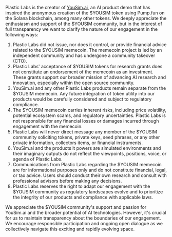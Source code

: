 Plastic Labs is the creator of [YouSim.ai](https://yousim.ai), an AI product demo that has inspired the anonymous creation of the \$YOUSIM token using Pump.fun on the Solana blockchain, among many other tokens. We deeply appreciate the enthusiasm and support of the \$YOUSIM community, but in the interest of full transparency we want to clarify the nature of our engagement in the following ways:

1. Plastic Labs did not issue, nor does it control, or provide financial advice related to the \$YOUSIM memecoin. The memecoin project is led by an independent community and has undergone a community takeover (CTO).
3. Plastic Labs' acceptance of \$YOUSIM tokens for research grants does not constitute an endorsement of the memecoin as an investment. These grants support our broader mission of advancing AI research and innovation, especially within the open source community.
4. YouSim.ai and any other Plastic Labs products remain separate from the \$YOUSIM memecoin. Any future integration of token utility into our products would be carefully considered and subject to regulatory compliance.
5. The \$YOUSIM memecoin carries inherent risks, including price volatility, potential ecosystem scams, and regulatory uncertainties. Plastic Labs is not responsible for any financial losses or damages incurred through engagement with the memecoin.
6. Plastic Labs will never direct message any member of the $YOUSIM community soliciting tokens, private keys, seed phrases, or any other private information, collectors items, or financial instruments.
7. YouSim.ai and the products it powers are simulated environments and their imaginary outputs do not reflect the viewpoints, positions, voice, or agenda of Plastic Labs.
8. Communications from Plastic Labs regarding the \$YOUSIM memecoin are for informational purposes only and do not constitute financial, legal, or tax advice. Users should conduct their own research and consult with professional advisors before making any decisions.
9. Plastic Labs reserves the right to adapt our engagement with the \$YOUSIM community as regulatory landscapes evolve and to prioritize the integrity of our products and compliance with applicable laws.

We appreciate the \$YOUSIM community's support and passion for YouSim.ai and the broader potential of AI technologies. However, it's crucial for us to maintain transparency about the boundaries of our engagement. We encourage responsible participation and ongoing open dialogue as we collectively navigate this exciting and rapidly evolving space.
